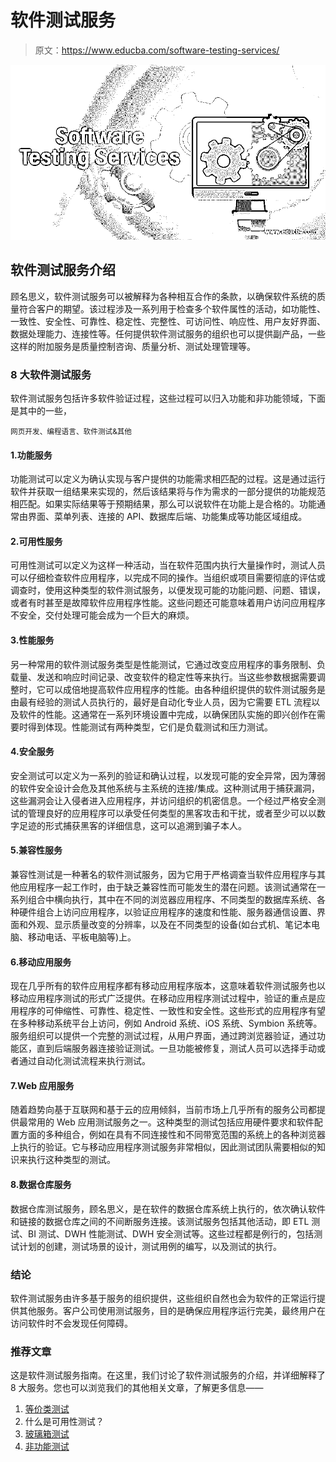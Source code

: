 # 软件测试服务

> 原文：<https://www.educba.com/software-testing-services/>

![Software Testing Services](img/07702f68d75b891e11aca604eeeb8e99.png)



## 软件测试服务介绍

顾名思义，软件测试服务可以被解释为各种相互合作的条款，以确保软件系统的质量符合客户的期望。该过程涉及一系列用于检查多个软件属性的活动，如功能性、一致性、安全性、可靠性、稳定性、完整性、可访问性、响应性、用户友好界面、数据处理能力、连接性等。任何提供软件测试服务的组织也可以提供副产品，一些这样的附加服务是质量控制咨询、质量分析、测试处理管理等。

### 8 大软件测试服务

软件测试服务包括许多软件验证过程，这些过程可以归入功能和非功能领域，下面是其中的一些，

<small>网页开发、编程语言、软件测试&其他</small>

#### 1.功能服务

功能测试可以定义为确认实现与客户提供的功能需求相匹配的过程。这是通过运行软件并获取一组结果来实现的，然后该结果将与作为需求的一部分提供的功能规范相匹配。如果实际结果等于预期结果，那么可以说软件在功能上是合格的。功能通常由界面、菜单列表、连接的 API、数据库后端、功能集成等功能区域组成。

#### 2.可用性服务

可用性测试可以定义为这样一种活动，当在软件范围内执行大量操作时，测试人员可以仔细检查软件应用程序，以完成不同的操作。当组织或项目需要彻底的评估或调查时，使用这种类型的软件测试服务，以便发现可能的功能问题、问题、错误，或者有时甚至是故障软件应用程序性能。这些问题还可能意味着用户访问应用程序不安全，交付处理可能会成为一个巨大的麻烦。

#### 3.性能服务

另一种常用的软件测试服务类型是性能测试，它通过改变应用程序的事务限制、负载量、发送和响应时间记录、改变软件的稳定性等来执行。当这些参数根据需要调整时，它可以成倍地提高软件应用程序的性能。由各种组织提供的软件测试服务是由最有经验的测试人员执行的，最好是自动化专业人员，因为它需要 ETL 流程以及软件的性能。这通常在一系列环境设置中完成，以确保团队实施的即兴创作在需要时得到体现。性能测试有两种类型，它们是负载测试和压力测试。

#### 4.安全服务

安全测试可以定义为一系列的验证和确认过程，以发现可能的安全异常，因为薄弱的软件安全设计会危及其他系统与主系统的连接/集成。这种测试用于捕获漏洞，这些漏洞会让入侵者进入应用程序，并访问组织的机密信息。一个经过严格安全测试的管理良好的应用程序可以承受任何类型的黑客攻击和干扰，或者至少可以以数字足迹的形式捕获黑客的详细信息，这可以追溯到骗子本人。

#### 5.兼容性服务

兼容性测试是一种著名的软件测试服务，因为它用于严格调查当软件应用程序与其他应用程序一起工作时，由于缺乏兼容性而可能发生的潜在问题。该测试通常在一系列组合中横向执行，其中在不同的浏览器应用程序、不同类型的数据库系统、各种硬件组合上访问应用程序，以验证应用程序的速度和性能、服务器通信设置、界面和外观、显示质量改变的分辨率，以及在不同类型的设备(如台式机、笔记本电脑、移动电话、平板电脑等)上。

#### 6.移动应用服务

现在几乎所有的软件应用程序都有移动应用程序版本，这意味着软件测试服务也以移动应用程序测试的形式广泛提供。在移动应用程序测试过程中，验证的重点是应用程序的可伸缩性、可靠性、稳定性、一致性和安全性。这些形式的应用程序有望在多种移动系统平台上访问，例如 Android 系统、iOS 系统、Symbion 系统等。服务组织可以提供一个完整的测试过程，从用户界面，通过跨浏览器验证，通过功能区，直到后端服务器连接验证测试。一旦功能被修复，测试人员可以选择手动或者通过自动化测试流程来执行测试。

#### 7.Web 应用服务

随着趋势向基于互联网和基于云的应用倾斜，当前市场上几乎所有的服务公司都提供最常用的 Web 应用测试服务之一。这种类型的测试包括应用硬件要求和软件配置方面的多种组合，例如在具有不同连接性和不同带宽范围的系统上的各种浏览器上执行的验证。它与移动应用程序测试服务非常相似，因此测试团队需要相似的知识来执行这种类型的测试。

#### 8.数据仓库服务

数据仓库测试服务，顾名思义，是在软件的数据仓库系统上执行的，依次确认软件和链接的数据仓库之间的不间断服务连接。该测试服务包括其他活动，即 ETL 测试、BI 测试、DWH 性能测试、DWH 安全测试等。这些过程都是例行的，包括测试计划的创建，测试场景的设计，测试用例的编写，以及测试的执行。

### 结论

软件测试服务由许多基于服务的组织提供，这些组织自然也会为软件的正常运行提供其他服务。客户公司使用测试服务，目的是确保应用程序运行完美，最终用户在访问软件时不会发现任何障碍。

### 推荐文章

这是软件测试服务指南。在这里，我们讨论了软件测试服务的介绍，并详细解释了 8 大服务。您也可以浏览我们的其他相关文章，了解更多信息——

1.  [等价类测试](https://www.educba.com/equivalence-class-testing/)
2.  什么是可用性测试？
3.  [玻璃箱测试](https://www.educba.com/glass-box-testing/)
4.  [非功能测试](https://www.educba.com/non-functional-testing/)





